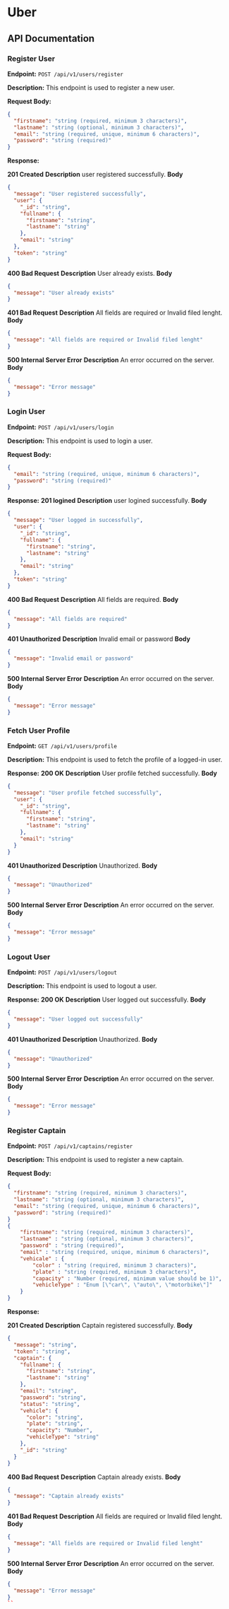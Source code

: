 # Uber

## API Documentation

### Register User

**Endpoint:** `POST /api/v1/users/register`

**Description:** This endpoint is used to register a new user.

**Request Body:**

```json
{
  "firstname": "string (required, minimum 3 characters)",
  "lastname": "string (optional, minimum 3 characters)",
  "email": "string (required, unique, minimum 6 characters)",
  "password": "string (required)"
}
```

**Response:**

**201 Created**
**Description** user registered successfully.
**Body**

```json
{
  "message": "User registered successfully",
  "user": {
    "_id": "string",
    "fullname": {
      "firstname": "string",
      "lastname": "string"
    },
    "email": "string"
  },
  "token": "string"
}
```

**400 Bad Request**
**Description** User already exists.
**Body**

```json
{
  "message": "User already exists"
}
```

**401 Bad Request**
**Description** All fields are required or Invalid filed lenght.
**Body**

```json
{
  "message": "All fields are required or Invalid filed lenght"
}
```

**500 Internal Server Error**
**Description** An error occurred on the server.
**Body**

```json
{
  "message": "Error message"
}
```

### Login User

**Endpoint:** `POST /api/v1/users/login`

**Description:** This endpoint is used to login a user.

**Request Body:**

```json
{
  "email": "string (required, unique, minimum 6 characters)",
  "password": "string (required)"
}
```

**Response:**
**201 logined**
**Description** user logined successfully.
**Body**

```json
{
  "message": "User logged in successfully",
  "user": {
    "_id": "string",
    "fullname": {
      "firstname": "string",
      "lastname": "string"
    },
    "email": "string"
  },
  "token": "string"
}
```

**400 Bad Request**
**Description** All fields are required.
**Body**

```json
{
  "message": "All fields are required"
}
```

**401 Unauthorized**
**Description** Invalid email or password
**Body**

```json
{
  "message": "Invalid email or password"
}
```

**500 Internal Server Error**
**Description** An error occurred on the server.
**Body**

```json
{
  "message": "Error message"
}
```

### Fetch User Profile

**Endpoint:** `GET /api/v1/users/profile`

**Description:** This endpoint is used to fetch the profile of a logged-in user.

**Response:**
**200 OK**
**Description** User profile fetched successfully.
**Body**

```json
{
  "message": "User profile fetched successfully",
  "user": {
    "_id": "string",
    "fullname": {
      "firstname": "string",
      "lastname": "string"
    },
    "email": "string"
  }
}
```

**401 Unauthorized**
**Description** Unauthorized.
**Body**

```json
{
  "message": "Unauthorized"
}
```

**500 Internal Server Error**
**Description** An error occurred on the server.
**Body**

```json
{
  "message": "Error message"
}
```

### Logout User

**Endpoint:** `POST /api/v1/users/logout`

**Description:** This endpoint is used to logout a user.

**Response:**
**200 OK**
**Description** User logged out successfully.
**Body**

```json
{
  "message": "User logged out successfully"
}
```

**401 Unauthorized**
**Description** Unauthorized.
**Body**

```json
{
  "message": "Unauthorized"
}
```

**500 Internal Server Error**
**Description** An error occurred on the server.
**Body**

```json
{
  "message": "Error message"
}
```

### Register Captain

**Endpoint:** `POST /api/v1/captains/register`

**Description:** This endpoint is used to register a new captain.

**Request Body:**

```json
{
  "firstname": "string (required, minimum 3 characters)",
  "lastname": "string (optional, minimum 3 characters)",
  "email": "string (required, unique, minimum 6 characters)",
  "password": "string (required)"
}
{
    "firstname": "string (required, minimum 3 characters)",
    "lastname" : "string (optional, minimum 3 characters)",
    "password" : "string (required)",
    "email" : "string (required, unique, minimum 6 characters)",
    "vehicale" : {
        "color" : "string (required, minimum 3 characters)",
        "plate" : "string (required, minimum 3 characters)",
        "capacity" : "Number (required, minimum value should be 1)",
        "vehicleType" : "Enum [\"car\", \"auto\", \"motorbike\"]"
    }
}
```

**Response:**

**201 Created**
**Description** Captain registered successfully.
**Body**

```json
{
  "message": "string",
  "token": "string",
  "captain": {
    "fullname": {
      "firstname": "string",
      "lastname": "string"
    },
    "email": "string",
    "password": "string",
    "status": "string",
    "vehicle": {
      "color": "string",
      "plate": "string",
      "capacity": "Number",
      "vehicleType": "string"
    },
    "_id": "string"
  }
}
```

**400 Bad Request**
**Description** Captain already exists.
**Body**

```json
{
  "message": "Captain already exists"
}
```

**401 Bad Request**
**Description** All fields are required or Invalid filed lenght.
**Body**

```json
{
  "message": "All fields are required or Invalid filed lenght"
}
```

**500 Internal Server Error**
**Description** An error occurred on the server.
**Body**

```json
{
  "message": "Error message"
}
``
```
